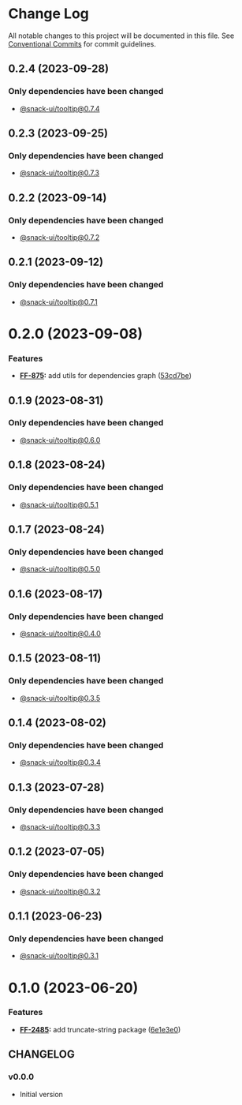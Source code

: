 # Change Log

All notable changes to this project will be documented in this file.
See [Conventional Commits](https://conventionalcommits.org) for commit guidelines.

## 0.2.4 (2023-09-28)

### Only dependencies have been changed
* [@snack-ui/tooltip@0.7.4](https://git.sbercloud.tech/sbercloud-ui/tokens-design-system/snack-uikit/-/blob/master/packages/tooltip/CHANGELOG.md)





## 0.2.3 (2023-09-25)

### Only dependencies have been changed
* [@snack-ui/tooltip@0.7.3](https://git.sbercloud.tech/sbercloud-ui/tokens-design-system/snack-uikit/-/blob/master/packages/tooltip/CHANGELOG.md)





## 0.2.2 (2023-09-14)

### Only dependencies have been changed
* [@snack-ui/tooltip@0.7.2](https://git.sbercloud.tech/sbercloud-ui/tokens-design-system/snack-uikit/-/blob/master/packages/tooltip/CHANGELOG.md)





## 0.2.1 (2023-09-12)

### Only dependencies have been changed
* [@snack-ui/tooltip@0.7.1](https://git.sbercloud.tech/sbercloud-ui/tokens-design-system/snack-uikit/-/blob/master/packages/tooltip/CHANGELOG.md)





# 0.2.0 (2023-09-08)


### Features

* **[FF-875](https://jira.sbercloud.tech/browse/FF-875):** add utils for dependencies graph ([53cd7be](https://git.sbercloud.tech/sbercloud-ui/tokens-design-system/snack-uikit/commits/53cd7be638f01e573cb52b2417a39f4df4f6089b))





## 0.1.9 (2023-08-31)

### Only dependencies have been changed
* [@snack-ui/tooltip@0.6.0](https://git.sbercloud.tech/sbercloud-ui/tokens-design-system/snack-uikit/-/blob/master/packages/tooltip/CHANGELOG.md)





## 0.1.8 (2023-08-24)

### Only dependencies have been changed
* [@snack-ui/tooltip@0.5.1](https://git.sbercloud.tech/sbercloud-ui/tokens-design-system/snack-uikit/-/blob/master/packages/tooltip/CHANGELOG.md)





## 0.1.7 (2023-08-24)

### Only dependencies have been changed
* [@snack-ui/tooltip@0.5.0](https://git.sbercloud.tech/sbercloud-ui/tokens-design-system/snack-uikit/-/blob/master/packages/tooltip/CHANGELOG.md)





## 0.1.6 (2023-08-17)

### Only dependencies have been changed
* [@snack-ui/tooltip@0.4.0](https://git.sbercloud.tech/sbercloud-ui/tokens-design-system/snack-uikit/-/blob/master/packages/tooltip/CHANGELOG.md)





## 0.1.5 (2023-08-11)

### Only dependencies have been changed
* [@snack-ui/tooltip@0.3.5](https://git.sbercloud.tech/sbercloud-ui/tokens-design-system/snack-uikit/-/blob/master/packages/tooltip/CHANGELOG.md)





## 0.1.4 (2023-08-02)

### Only dependencies have been changed
* [@snack-ui/tooltip@0.3.4](https://git.sbercloud.tech/sbercloud-ui/tokens-design-system/snack-uikit/-/blob/master/packages/tooltip/CHANGELOG.md)





## 0.1.3 (2023-07-28)

### Only dependencies have been changed
* [@snack-ui/tooltip@0.3.3](https://git.sbercloud.tech/sbercloud-ui/tokens-design-system/snack-uikit/-/blob/master/packages/tooltip/CHANGELOG.md)





## 0.1.2 (2023-07-05)

### Only dependencies have been changed
* [@snack-ui/tooltip@0.3.2](https://git.sbercloud.tech/sbercloud-ui/tokens-design-system/snack-uikit/-/blob/master/packages/tooltip/CHANGELOG.md)





## 0.1.1 (2023-06-23)

### Only dependencies have been changed
* [@snack-ui/tooltip@0.3.1](https://git.sbercloud.tech/sbercloud-ui/tokens-design-system/snack-uikit/-/blob/master/packages/tooltip/CHANGELOG.md)





# 0.1.0 (2023-06-20)


### Features

* **[FF-2485](https://jira.sbercloud.tech/browse/FF-2485):** add truncate-string package ([6e1e3e0](https://git.sbercloud.tech/sbercloud-ui/tokens-design-system/snack-uikit/commits/6e1e3e052d885ab2f2839b5a95b0cf0dc7fd1197))





## CHANGELOG

### v0.0.0

- Initial version
